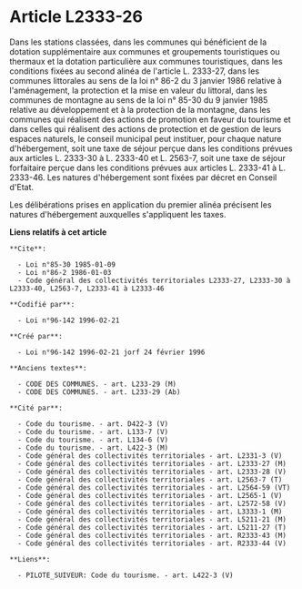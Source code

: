 # Article L2333-26

Dans les stations classées, dans les communes qui bénéficient de la dotation supplémentaire aux communes et groupements
touristiques ou thermaux et la dotation particulière aux communes touristiques, dans les conditions fixées au second alinéa
de l'article L. 2333-27, dans les communes littorales au sens de la loi n° 86-2 du 3 janvier 1986 relative à l'aménagement,
la protection et la mise en valeur du littoral, dans les communes de montagne au sens de la loi n° 85-30 du 9 janvier 1985
relative au développement et à la protection de la montagne, dans les communes qui réalisent des actions de promotion en
faveur du tourisme et dans celles qui réalisent des actions de protection et de gestion de leurs espaces naturels, le conseil
municipal peut instituer, pour chaque nature d'hébergement, soit une taxe de séjour perçue dans les conditions prévues aux
articles L. 2333-30 à L. 2333-40 et L. 2563-7, soit une taxe de séjour forfaitaire perçue dans les conditions prévues aux
articles L. 2333-41 à L. 2333-46. Les natures d'hébergement sont fixées par décret en Conseil d'Etat.

Les délibérations prises en application du premier alinéa précisent les natures d'hébergement auxquelles s'appliquent les
taxes.

**Liens relatifs à cet article**

	**Cite**:

	  - Loi n°85-30 1985-01-09
	  - Loi n°86-2 1986-01-03
	  - Code général des collectivités territoriales L2333-27, L2333-30 à L2333-40, L2563-7, L2333-41 à L2333-46

	**Codifié par**:

	  - Loi n°96-142 1996-02-21

	**Créé par**:

	  - Loi n°96-142 1996-02-21 jorf 24 février 1996

	**Anciens textes**:

	  - CODE DES COMMUNES. - art. L233-29 (M)
	  - CODE DES COMMUNES. - art. L233-29 (Ab)

	**Cité par**:

	  - Code du tourisme. - art. D422-3 (V)
	  - Code du tourisme. - art. L133-7 (V)
	  - Code du tourisme. - art. L134-6 (V)
	  - Code du tourisme. - art. L422-3 (M)
	  - Code général des collectivités territoriales - art. L2331-3 (V)
	  - Code général des collectivités territoriales - art. L2333-27 (M)
	  - Code général des collectivités territoriales - art. L2333-28 (V)
	  - Code général des collectivités territoriales - art. L2563-7 (T)
	  - Code général des collectivités territoriales - art. L2564-59 (VT)
	  - Code général des collectivités territoriales - art. L2565-1 (V)
	  - Code général des collectivités territoriales - art. L2572-58 (V)
	  - Code général des collectivités territoriales - art. L3333-1 (M)
	  - Code général des collectivités territoriales - art. L5211-21 (M)
	  - Code général des collectivités territoriales - art. L5211-27 (T)
	  - Code général des collectivités territoriales - art. R2333-43 (M)
	  - Code général des collectivités territoriales - art. R2333-44 (V)

	**Liens**:

	  - PILOTE_SUIVEUR: Code du tourisme. - art. L422-3 (V)
